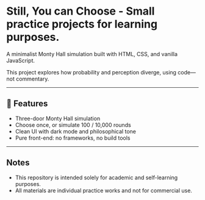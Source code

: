 # Still, You can Choose - Small practice projects for learning purposes.

A minimalist Monty Hall simulation built with HTML, CSS, and vanilla JavaScript.

This project explores how probability and perception diverge, using code—not commentary.

---

## 🧩 Features
- Three-door Monty Hall simulation
- Choose once, or simulate 100 / 10,000 rounds
- Clean UI with dark mode and philosophical tone
- Pure front-end: no frameworks, no build tools

---

## Notes
- This repository is intended solely for academic and self-learning purposes.  
- All materials are individual practice works and not for commercial use.
